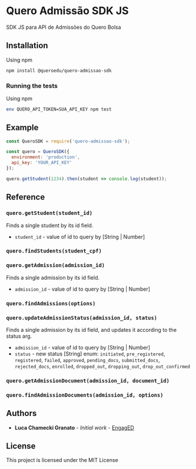 # Quero Admissão SDK JS

SDK JS para API de Admissões do Quero Bolsa

## Installation

Using npm

```bash
npm install @queroedu/quero-admissao-sdk
```

### Running the tests

Using npm

```bash
env QUERO_API_TOKEN=SUA_API_KEY npm test
```

## Example

```javascript
const QueroSDK = require('quero-admissao-sdk');

const quero = QueroSDK({
  environment: 'production',
  api_key: 'YOUR_API_KEY'
});

quero.getStudent(1234).then(student => console.log(student));
```

## Reference

### `quero.getStudent(student_id)`

Finds a single student by its id field.

* `student_id` - value of id to query by [String | Number]

### `quero.findStudents(student_cpf)`

### `quero.getAdmission(admission_id)`

Finds a single admission by its id field.

* `admission_id` - value of id to query by [String | Number]

### `quero.findAdmissions(options)`

### `quero.updateAdmissionStatus(admission_id, status)`

Finds a single admission by its id field, and updates it according to the status arg.

* `admission_id` - value of id to query by [String | Number]
* `status` - new status [String] enum: `initiated`, `pre_registered`, `registered`, `failed`, `approved`, `pending_docs`, `submitted_docs`, `rejected_docs`, `enrolled`, `dropped_out`, `dropping_out`, `drop_out_confirmed`

### `quero.getAdmissionDocument(admission_id, document_id)`

### `quero.findAdmissionDocuments(admission_id, options)`

## Authors

* **Luca Chamecki Granato** - *Initial work* - [EngagED](https://www.engaged.com.br)

## License

This project is licensed under the MIT License
